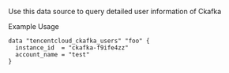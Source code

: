 Use this data source to query detailed user information of Ckafka

Example Usage

```hcl
data "tencentcloud_ckafka_users" "foo" {
  instance_id  = "ckafka-f9ife4zz"
  account_name = "test"
}
```